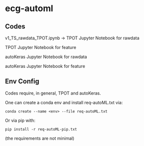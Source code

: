 # ecg-automl

##  Codes

v1_TS_rawdata_TPOT.ipynb -> TPOT Jupyter Notebook for rawdata

TPOT Jupyter Notebook for feature

autoKeras Jupyter Notebook for rawdata

autoKeras Jupyter Notebook for feature

##  Env Config

Codes require, in general, TPOT and autoKeras.

One can create a conda env and install req-autoML.txt via:

``` conda create --name <env> --file req-autoML.txt ```

Or via pip with:

``` pip install -r req-autoML-pip.txt ```

(the requirements are not minimal)
